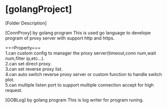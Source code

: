 # [golangProject]  

[Folder Description]  

[ConnProxy]  by golang program
This is used go language to develope program of proxy server with support http and https. 

===Property===   
1.can custom config to manager the proxy server(timeout,conn num,wait num,filter ip,etc...).  
2.can set direct proxy.  
3.can set reverse proxy list.  
4.can auto switch reverse proxy server or custom function to handle switch plot.  
5.can multiple listen port to support multiple connection accept for high request.


[GOBLog]  by golang program
This is log writer for program runing.
